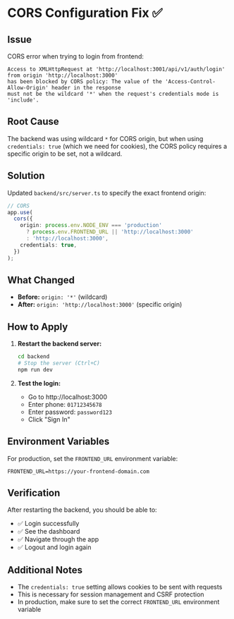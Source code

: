 # CORS Configuration Fix ✅

## Issue
CORS error when trying to login from frontend:
```
Access to XMLHttpRequest at 'http://localhost:3001/api/v1/auth/login' from origin 'http://localhost:3000' 
has been blocked by CORS policy: The value of the 'Access-Control-Allow-Origin' header in the response 
must not be the wildcard '*' when the request's credentials mode is 'include'.
```

## Root Cause
The backend was using wildcard `*` for CORS origin, but when using `credentials: true` (which we need for cookies), 
the CORS policy requires a specific origin to be set, not a wildcard.

## Solution
Updated `backend/src/server.ts` to specify the exact frontend origin:

```typescript
// CORS
app.use(
  cors({
    origin: process.env.NODE_ENV === 'production' 
      ? process.env.FRONTEND_URL || 'http://localhost:3000'
      : 'http://localhost:3000',
    credentials: true,
  })
);
```

## What Changed
- **Before:** `origin: '*'` (wildcard)
- **After:** `origin: 'http://localhost:3000'` (specific origin)

## How to Apply
1. **Restart the backend server:**
   ```bash
   cd backend
   # Stop the server (Ctrl+C)
   npm run dev
   ```

2. **Test the login:**
   - Go to http://localhost:3000
   - Enter phone: `01712345678`
   - Enter password: `password123`
   - Click "Sign In"

## Environment Variables
For production, set the `FRONTEND_URL` environment variable:
```env
FRONTEND_URL=https://your-frontend-domain.com
```

## Verification
After restarting the backend, you should be able to:
- ✅ Login successfully
- ✅ See the dashboard
- ✅ Navigate through the app
- ✅ Logout and login again

## Additional Notes
- The `credentials: true` setting allows cookies to be sent with requests
- This is necessary for session management and CSRF protection
- In production, make sure to set the correct `FRONTEND_URL` environment variable
